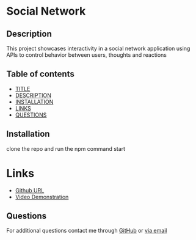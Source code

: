 # Social Network

## Description

This project showcases interactivity in a social network application using APIs to control behavior between users, thoughts and reactions

## Table of contents

- [TITLE](#title)
- [DESCRIPTION](#description)
- [INSTALLATION](#installation)
- [LINKS](#links)
- [QUESTIONS](#questions)

## Installation

clone the repo and run the npm command start

# Links
- [Github URL](https://github.com/BrianTib/social-network)
- [Video Demonstration](https://drive.google.com/file/d/1OoUeb8JQADaJykbMbKSaXin0xY-d9DOf/view?usp=sharing)

## Questions

For additional questions contact me through [GitHub](https://github.com/brianTib) or [via email](mailto:bptiburcio@gmail.com)